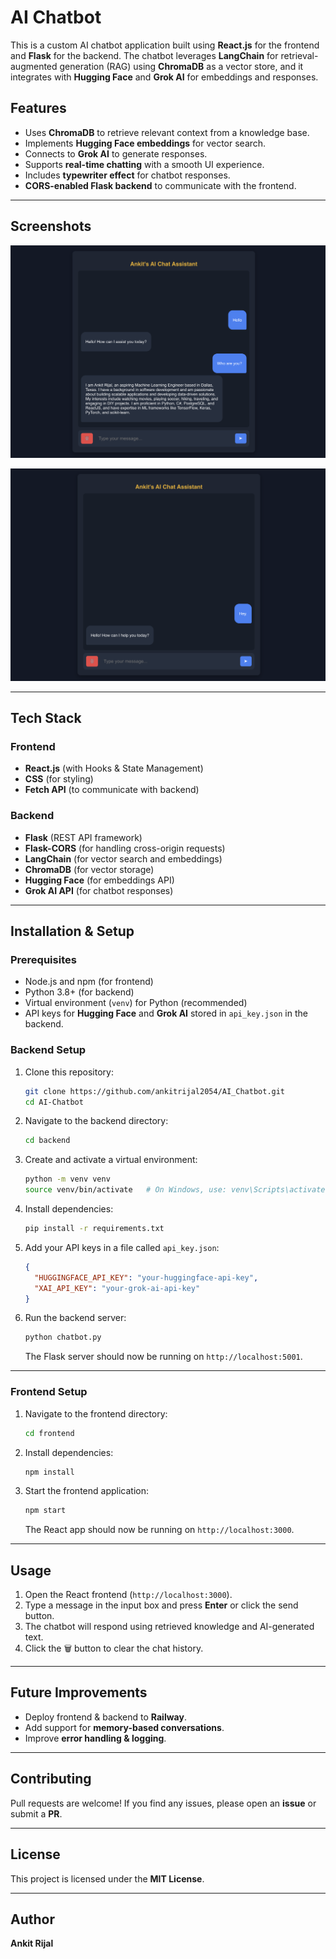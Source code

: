 # AI Chatbot

This is a custom AI chatbot application built using **React.js** for the frontend and **Flask** for the backend. The chatbot leverages **LangChain** for retrieval-augmented generation (RAG) using **ChromaDB** as a vector store, and it integrates with **Hugging Face** and **Grok AI** for embeddings and responses.

## Features

- Uses **ChromaDB** to retrieve relevant context from a knowledge base.
- Implements **Hugging Face embeddings** for vector search.
- Connects to **Grok AI** to generate responses.
- Supports **real-time chatting** with a smooth UI experience.
- Includes **typewriter effect** for chatbot responses.
- **CORS-enabled Flask backend** to communicate with the frontend.

---

## Screenshots

![Chat Interface1](screenshots/chat1.png)

![Chat Interface2](screenshots/chat2.png)

---

## Tech Stack

### Frontend

- **React.js** (with Hooks & State Management)
- **CSS** (for styling)
- **Fetch API** (to communicate with backend)

### Backend

- **Flask** (REST API framework)
- **Flask-CORS** (for handling cross-origin requests)
- **LangChain** (for vector search and embeddings)
- **ChromaDB** (for vector storage)
- **Hugging Face** (for embeddings API)
- **Grok AI API** (for chatbot responses)

---

## Installation & Setup

### Prerequisites

- Node.js and npm (for frontend)
- Python 3.8+ (for backend)
- Virtual environment (`venv`) for Python (recommended)
- API keys for **Hugging Face** and **Grok AI** stored in `api_key.json` in the backend.

### Backend Setup

1. Clone this repository:

   ```sh
   git clone https://github.com/ankitrijal2054/AI_Chatbot.git
   cd AI-Chatbot
   ```

2. Navigate to the backend directory:

   ```sh
   cd backend
   ```

3. Create and activate a virtual environment:

   ```sh
   python -m venv venv
   source venv/bin/activate   # On Windows, use: venv\Scripts\activate
   ```

4. Install dependencies:

   ```sh
   pip install -r requirements.txt
   ```

5. Add your API keys in a file called `api_key.json`:

   ```json
   {
     "HUGGINGFACE_API_KEY": "your-huggingface-api-key",
     "XAI_API_KEY": "your-grok-ai-api-key"
   }
   ```

6. Run the backend server:
   ```sh
   python chatbot.py
   ```
   The Flask server should now be running on `http://localhost:5001`.

---

### Frontend Setup

1. Navigate to the frontend directory:

   ```sh
   cd frontend
   ```

2. Install dependencies:

   ```sh
   npm install
   ```

3. Start the frontend application:
   ```sh
   npm start
   ```
   The React app should now be running on `http://localhost:3000`.

---

## Usage

1. Open the React frontend (`http://localhost:3000`).
2. Type a message in the input box and press **Enter** or click the send button.
3. The chatbot will respond using retrieved knowledge and AI-generated text.
4. Click the 🗑️ button to clear the chat history.

---

## Future Improvements

- Deploy frontend & backend to **Railway**.
- Add support for **memory-based conversations**.
- Improve **error handling & logging**.

---

## Contributing

Pull requests are welcome! If you find any issues, please open an **issue** or submit a **PR**.

---

## License

This project is licensed under the **MIT License**.

---

## Author

**Ankit Rijal**
